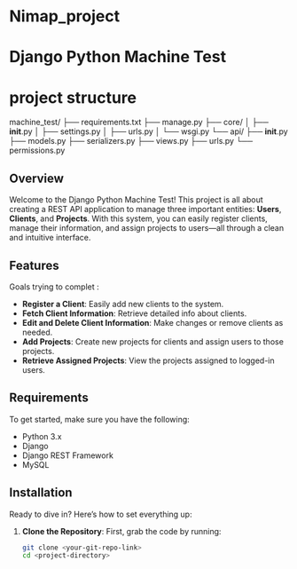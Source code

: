 # Nimap_project
# Django Python Machine Test
# project structure
machine_test/
├── requirements.txt
├── manage.py
├── core/
│   ├── __init__.py
│   ├── settings.py
│   ├── urls.py
│   └── wsgi.py
└── api/
    ├── __init__.py
    ├── models.py
    ├── serializers.py
    ├── views.py
    ├── urls.py
    └── permissions.py
## Overview

Welcome to the Django Python Machine Test! This project is all about creating a REST API application to manage three important entities: **Users**, **Clients**, and **Projects**. With this system, you can easily register clients, manage their information, and assign projects to users—all through a clean and intuitive interface.

## Features

Goals trying to complet :

- **Register a Client**: Easily add new clients to the system.
- **Fetch Client Information**: Retrieve detailed info about clients.
- **Edit and Delete Client Information**: Make changes or remove clients as needed.
- **Add Projects**: Create new projects for clients and assign users to those projects.
- **Retrieve Assigned Projects**: View the projects assigned to logged-in users.

## Requirements

To get started, make sure you have the following:

- Python 3.x
- Django
- Django REST Framework
- MySQL 

## Installation

Ready to dive in? Here’s how to set everything up:

1. **Clone the Repository**: First, grab the code by running:
   ```bash
   git clone <your-git-repo-link>
   cd <project-directory>
